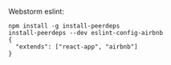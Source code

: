 Webstorm eslint:
~~~
npm install -g install-peerdeps
install-peerdeps --dev eslint-config-airbnb
{
  "extends": ["react-app", "airbnb"]
}
~~~